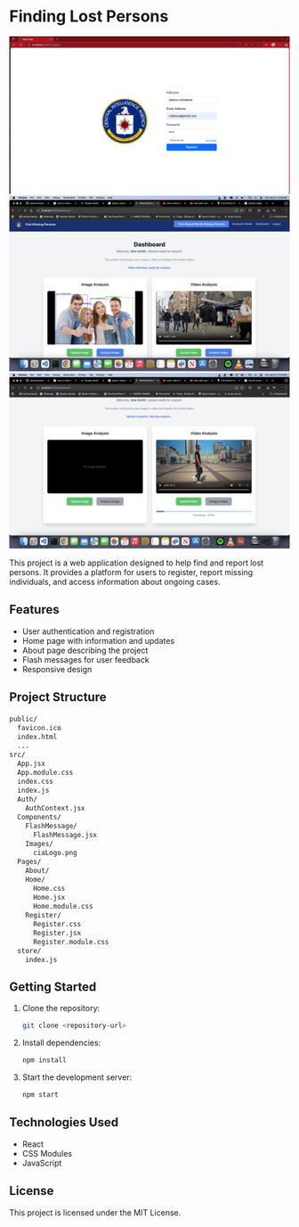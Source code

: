 # Finding Lost Persons

<img src="./images/homePage.png" alt="Home Page" >

<img src="./images/imageAnalysis.png" alt="Image Analysis/Video Analysis" >

<img src="./images/videoAnalysis.png" alt="Video Analysis">


This project is a web application designed to help find and report lost persons. It provides a platform for users to register, report missing individuals, and access information about ongoing cases.

## Features
- User authentication and registration
- Home page with information and updates
- About page describing the project
- Flash messages for user feedback
- Responsive design

## Project Structure
```
public/
  favicon.ico
  index.html
  ...
src/
  App.jsx
  App.module.css
  index.css
  index.js
  Auth/
    AuthContext.jsx
  Components/
    FlashMessage/
      FlashMessage.jsx
    Images/
      ciaLogo.png
  Pages/
    About/
    Home/
      Home.css
      Home.jsx
      Home.module.css
    Register/
      Register.css
      Register.jsx
      Register.module.css
  store/
    index.js
```

## Getting Started
1. Clone the repository:
   ```bash
   git clone <repository-url>
   ```
2. Install dependencies:
   ```bash
   npm install
   ```
3. Start the development server:
   ```bash
   npm start
   ```

## Technologies Used
- React
- CSS Modules
- JavaScript

## License
This project is licensed under the MIT License.

